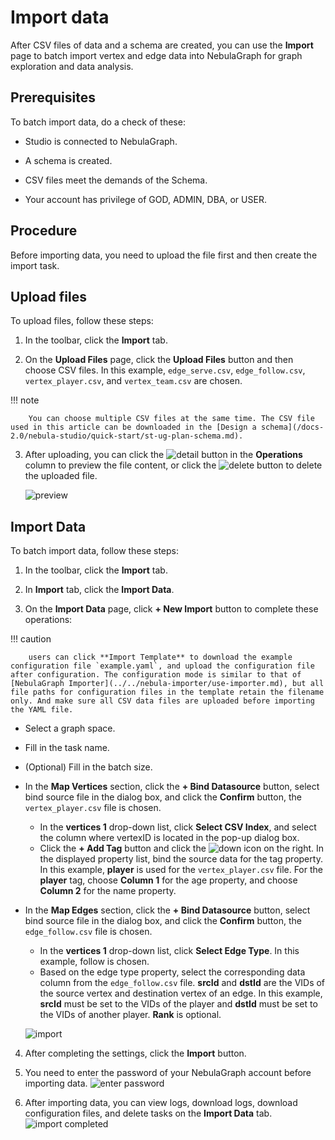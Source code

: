 # Import data

After CSV files of data and a schema are created, you can use the **Import** page to batch import vertex and edge data into NebulaGraph for graph exploration and data analysis.

## Prerequisites

To batch import data, do a check of these:

- Studio is connected to NebulaGraph.

- A schema is created.

- CSV files meet the demands of the Schema.

- Your account has privilege of GOD, ADMIN, DBA, or USER.

## Procedure

Before importing data, you need to upload the file first and then create the import task.
## Upload files

To upload files, follow these steps:

1. In the toolbar, click the **Import** tab.

2. On the **Upload Files** page, click the **Upload Files** button and then choose CSV files. In this example, `edge_serve.csv`, `edge_follow.csv`, `vertex_player.csv`, and `vertex_team.csv` are chosen.

  !!! note

        You can choose multiple CSV files at the same time. The CSV file used in this article can be downloaded in the [Design a schema](/docs-2.0/nebula-studio/quick-start/st-ug-plan-schema.md).

3. After uploading, you can click the ![detail](https://docs-cdn.nebula-graph.com.cn/figures/detail.png) button in the **Operations** column to preview the file content, or click the ![delete](https://docs-cdn.nebula-graph.com.cn/figures/alert-delete.png) button to delete the uploaded file.
   
   ![preview](https://docs-cdn.nebula-graph.com.cn/figures/st-ug-010-en.png)

## Import Data

To batch import data, follow these steps:

1. In the toolbar, click the **Import** tab.

2. In **Import** tab, click the **Import Data**.

3. On the **Import Data** page, click **+ New Import** button to complete these operations:

  !!! caution

        users can click **Import Template** to download the example configuration file `example.yaml`, and upload the configuration file after configuration. The configuration mode is similar to that of [NebulaGraph Importer](../../nebula-importer/use-importer.md), but all file paths for configuration files in the template retain the filename only. And make sure all CSV data files are uploaded before importing the YAML file.

  - Select a graph space.
  - Fill in the task name.
  - (Optional) Fill in the batch size.
  - In the **Map Vertices** section, click the **+ Bind Datasource** button, select bind source file in the dialog box, and click the **Confirm** button, the `vertex_player.csv` file is chosen.
    - In the **vertices 1** drop-down list, click **Select CSV Index**, and select the column where vertexID is located in the pop-up dialog box.
    - Click the **+ Add Tag** button and click the ![down](https://docs-cdn.nebula-graph.com.cn/figures/down.png) icon on the right. In the displayed property list, bind the source data for the tag property. In this example, **player** is used for the `vertex_player.csv` file. For the **player** tag, choose **Column 1** for the age property, and choose **Column 2** for the name property.
  - In the **Map Edges** section, click the **+ Bind Datasource** button, select bind source file in the dialog box, and click the **Confirm** button, the `edge_follow.csv` file is chosen.
    - In the **vertices 1** drop-down list, click **Select Edge Type**. In this example, follow is chosen.
    - Based on the edge type property, select the corresponding data column from the `edge_follow.csv` file. **srcId** and **dstId** are the VIDs of the source vertex and destination vertex of an edge. In this example, **srcId** must be set to the VIDs of the player and **dstId** must be set to the VIDs of another player. **Rank** is optional.
    
    ![import](https://docs-cdn.nebula-graph.com.cn/figures/st-ug-011-en.png)

4. After completing the settings, click the **Import** button.
  
5. You need to enter the password of your NebulaGraph account before importing data.
  ![enter password](https://docs-cdn.nebula-graph.com.cn/figures/st-ug-014-en.png)

6. After importing data, you can view logs, download logs, download configuration files, and delete tasks on the **Import Data** tab.
  ![import completed](https://docs-cdn.nebula-graph.com.cn/figures/st-ug-012-en.png)


